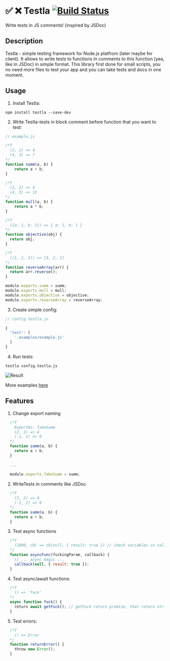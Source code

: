 # :white_check_mark: :x: Testla [![Build Status](https://travis-ci.org/FrodoTheTrue/testla.svg?branch=master)](https://travis-ci.org/FrodoTheTrue/testla)
Write tests in JS comments! (inspired by JSDoc)
## Description
Testla - simple testing framework for Node.js platfrom (later maybe for client). It allows to write tests to functions in comments to this function (yea, like in JSDoc) in simple format. This library first done for small scripts, you no need more files to test your app and you can take tests and docs in one moment.
## Usage
1) Install Testla:
```
npm install testla --save-dev
```
2) Write Testla-tests in block comment before function that you want to test:
```js
// example.js

/*T
  (2, 2) => 4
  (4, 3) => 7
*/
function summ(a, b) {
    return a + b;
}

/*T
  (2, 2) => 4
  (4, 3) => 12
*/
function mull(a, b) {
    return a * b;
}

/*T
  ({a: 1, b: 1}) => { a: 1, b: 1 }
*/
function objective(obj) {
  return obj;
}

/*T
  ([1, 2, 3]) => [3, 2, 1]
*/
function reverseArray(arr) {
  return arr.reverse();
}

module.exports.summ = summ;
module.exports.mull = mull;
module.exports.objective = objective;
module.exports.reverseArray = reverseArray;
```

3) Create simple config:
```js
// config.testla.js

{
  'test': [
    '.examples/example.js'
  ]
}

```
4) Run tests:
```
testla config.testla.js
```
![Result](https://image.ibb.co/ijtCma/Screen_Shot_2017_08_15_at_23_55_04.png)

More examples [here](https://github.com/FrodoTheTrue/testla/tree/master/examples)

## Features

1) Change export naming

```js
  /*T
    ExportAs: fakeSumm
    (2, 2) => 4
    (-1, 1) => 0
  */
  function summ(a, b) {
    return a + b;
  }
  
  ...
  
  module.exports.fakeSumm = summ;
```

2) WriteTests in comments like JSDoc

```js
  /*T
    (2, 2) => 4
    (-1, 1) => 0
  */
  function summ(a, b) {
    return a + b;
  }
```
3) Test async functions

```js
  /*T
    (2000, cb) => cb(null, { result: true }) // check variables in callback
  */
  function asyncFunc(fuckingParam, callback) {
    // ... async magic ...
    callback(null, { result: true });
  }
```

4) Test async/await functions:
```js
  /*T
    () => 'fuck'
  */
  async function fuck() {
    return await getFuck(); // getFuck return promise, that return string 'fuck;
  }
```


5) Test errors:
```js
  /*T
    () => Error
  */
  function returnError() {
    throw new Error();
  }
```
